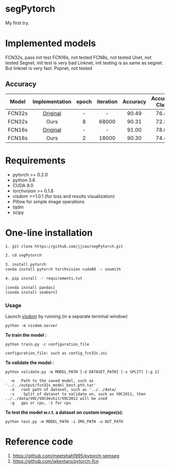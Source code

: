 # segPytorch
My first try.

# Implemented models
FCN32s, pass init test
FCN16s, not tested
FCN8s, not tested
Unet, not tested
Segnet, init test is very bad
Linknet, init testing is as same as segnet. But linknet is very fast.
Pspnet, not tested

## Accuracy
| Model | Implementation |   epoch |   iteration | Accuracy | Accuracy Class | Mean IU | FWAV Accuracy |
|:-----:|:--------------:|:-------:|:-----------:|:--------:|:--------------:|:-------:|:-------------:|
|FCN32s      | [Original](https://github.com/shelhamer/fcn.berkeleyvision.org/tree/master/voc-fcn32s)       | - | -     | 90.49 | 76.48 | 63.63 | 83.47 |
|FCN32s| Ours|8 | 68000 | 90.31 | 72.36 | 62.37 | 82.83 |
|FCN16s      | [Original](https://github.com/shelhamer/fcn.berkeleyvision.org/tree/master/voc-fcn16s)       | - | -     | 91.00 | 78.07 | 65.01 | 84.27 |
|FCN16s| Ours|2 | 18000 | 90.30| 74.46 | 62.72 | 82.95 |


# Requirements
* pytorch >= 0.2.0
* python 3.6
* CUDA 8.0
* torchvision >= 0.1.8
* visdom >=1.0.1 (for loss and results visualization)
* Pillow for simple image operations
* tqdm
* scipy



# One-line installation
```bash
1. git clone https://github.com/jjcao/segPytorch.git

2. cd segPytorch

3. install pytorch 
conda install pytorch torchvision cuda80 -c soumith

4. pip install -r requirements.txt

[conda install pandas]
[conda install seaborn]
```

### Usage

Launch [visdom](https://github.com/facebookresearch/visdom#launch) by running (in a separate terminal window)

```
python -m visdom.server
```

**To train the model :**

```
python train.py -c configuration_file

configuration_file: such as config_fcn32s.ini
```

**To validate the model :**

```
python validate.py -m MODEL_PATH [-d DATASET_PATH] [-s SPLIT] [-g 1]

  -m   Path to the saved model, such as '../../output/fcn32s_model_best.pth.tar'
  -d   root path of dataset, such as '../../data/
  -s    Split of dataset to validate on, such as VOC2011, then ../../data/VOC/VOCdevkit/VOC2012 will be used
  -g   gpu or cpu, -1 for cpu
```

**To test the model w.r.t. a dataset on custom images(s):**

```
python test.py -m MODEL_PATH -i IMG_PATH -o OUT_PATH
```

# Reference code
1. https://github.com/meetshah1995/pytorch-semseg
2. https://github.com/wkentaro/pytorch-fcn
